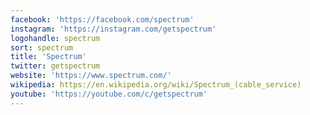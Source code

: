 ```yaml
---
facebook: 'https://facebook.com/spectrum'
instagram: 'https://instagram.com/getspectrum'
logohandle: spectrum
sort: spectrum
title: 'Spectrum'
twitter: getspectrum
website: 'https://www.spectrum.com/'
wikipedia: https://en.wikipedia.org/wiki/Spectrum_(cable_service)
youtube: 'https://youtube.com/c/getspectrum'
---
```

